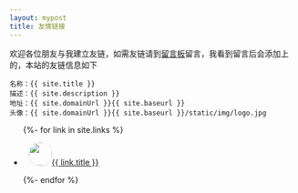 ```yaml
---
layout: mypost
title: 友情链接
---
```


欢迎各位朋友与我建立友链，如需友链请到[留言板](chat.html)留言，我看到留言后会添加上的，本站的友链信息如下

```
名称：{{ site.title }}
描述：{{ site.description }}
地址：{{ site.domainUrl }}{{ site.baseurl }}
头像：{{ site.domainUrl }}{{ site.baseurl }}/static/img/logo.jpg
```
<ul>
  {%- for link in site.links %}
  <li>
    <p><img style="width: 40px;height: 40px;margin-left:10px;border-radius: 50%;box-shadow: 0 1px 5px rgba(0, 0, 0, 0.1);" src="{{ link.headurl }}" /><a href="{{ link.url }}" title="{{ link.desc }}" target="_blank" >{{ link.title }}</a></p>
  </li>
  {%- endfor %}
</ul>
